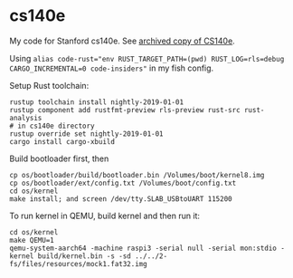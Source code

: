 cs140e
=======================================

My code for Stanford cs140e. See [archived copy of CS140e](https://cs140e.sergio.bz/).

Using `alias code-rust="env RUST_TARGET_PATH=(pwd) RUST_LOG=rls=debug CARGO_INCREMENTAL=0 code-insiders"` in my fish config.

Setup Rust toolchain:

```
rustup toolchain install nightly-2019-01-01
rustup component add rustfmt-preview rls-preview rust-src rust-analysis
# in cs140e directory
rustup override set nightly-2019-01-01
cargo install cargo-xbuild
```

Build bootloader first, then

```
cp os/bootloader/build/bootloader.bin /Volumes/boot/kernel8.img
cp os/bootloader/ext/config.txt /Volumes/boot/config.txt
cd os/kernel
make install; and screen /dev/tty.SLAB_USBtoUART 115200
```

To run kernel in QEMU, build kernel and then run it:

```
cd os/kernel
make QEMU=1
qemu-system-aarch64 -machine raspi3 -serial null -serial mon:stdio -kernel build/kernel.bin -s -sd ../../2-fs/files/resources/mock1.fat32.img
```

